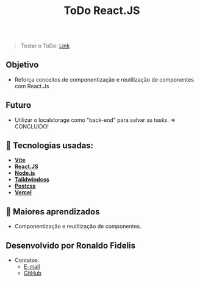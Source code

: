 <h1 align=center> ToDo React.JS </h1>

<br>



<br>

> Testar o ToDo: <a href="https://to-do-react-js-sooty.vercel.app/" target="_blank" >Link</a>

## Objetivo

- Reforça conceitos de componentização e reutilização de componentes com React.Js

## Futuro

- Utilizar o localstorage como "back-end" para salvar as tasks. => CONCLUIDO!

## 🚀 Tecnologias usadas:

* **[ Vite ](https://vitejs.dev/)**
* **[ React.JS ](https://react.dev/)**
* **[ Node.js ](https://nodejs.org/en)**
* **[ Taildwindcss ](https://tailwindcss.com/)**
* **[ Postcss ](#)**
* **[ Vercel ](https://vercel.com/)**

## 📝 Maiores aprendizados

* Componentização e reutilização de componentes.

## Desenvolvido por Ronaldo Fidelis
-  Contatos:
    - <a href="mailto:ronaldofidelis.ti@gmail.com" target="_blank">E-mail</a>
    - <a href="https://github.com/RonaldoFidelis" target="_blank">GitHub</a>
